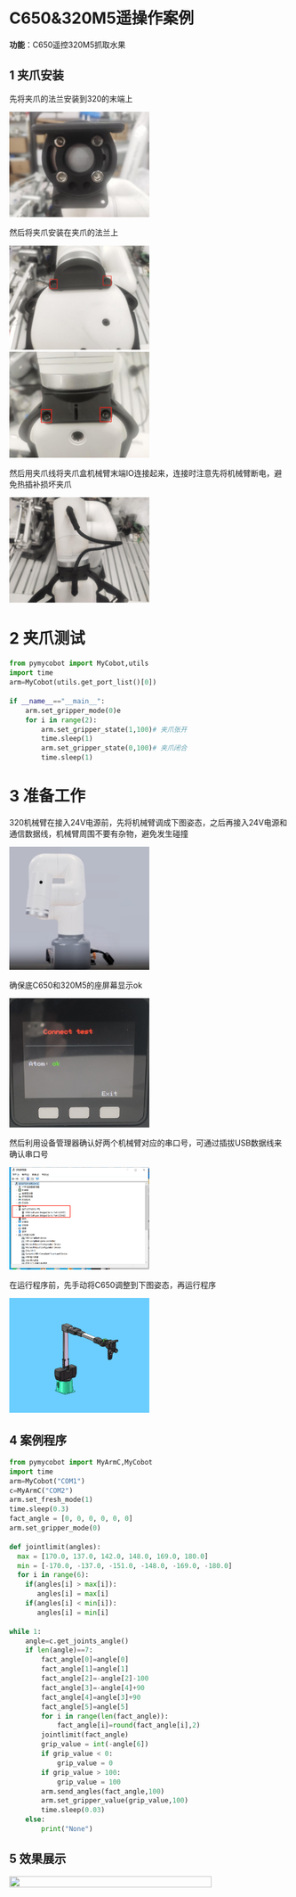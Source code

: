 # C650&320M5遥操作案例


**功能**：C650遥控320M5抓取水果

## 1 夹爪安装

先将夹爪的法兰安装到320的末端上

<img src="./img/gripper0.jpg" width="50%" height="50%" alt="">

然后将夹爪安装在夹爪的法兰上

<img src="./img/gripper1.jpg" width="50%" height="50%" alt="">

<img src="./img/gripper2.jpg" width="50%" height="50%" alt="">

然后用夹爪线将夹爪盒机械臂末端IO连接起来，连接时注意先将机械臂断电，避免热插补损坏夹爪

<img src="./img/gripper3.jpg" width="50%" height="50%" alt="">

# 2 夹爪测试
```python
from pymycobot import MyCobot,utils
import time
arm=MyCobot(utils.get_port_list()[0])

if __name__=="__main__":
    arm.set_gripper_mode(0)e
    for i in range(2):
        arm.set_gripper_state(1,100)# 夹爪张开
        time.sleep(1)
        arm.set_gripper_state(0,100)# 夹爪闭合
        time.sleep(1)
```

# 3 准备工作

320机械臂在接入24V电源前，先将机械臂调成下图姿态，之后再接入24V电源和通信数据线，机械臂周围不要有杂物，避免发生碰撞

<img src="./img/320.jpg" width="50%" height="50%" alt="">

确保底C650和320M5的座屏幕显示ok

<img src="./img/ok.png" width="50%" height="50%" alt="">

然后利用设备管理器确认好两个机械臂对应的串口号，可通过插拔USB数据线来确认串口号

<img src="./img/com.png" width="50%" height="50%" alt="">

在运行程序前，先手动将C650调整到下图姿态，再运行程序

<img src="./img/650.jpg" width="50%" height="50%" alt="">

## 4 案例程序
```python
from pymycobot import MyArmC,MyCobot
import time
arm=MyCobot("COM1")
c=MyArmC("COM2")
arm.set_fresh_mode(1)
time.sleep(0.3)
fact_angle = [0, 0, 0, 0, 0, 0]
arm.set_gripper_mode(0)

def jointlimit(angles):
  max = [170.0, 137.0, 142.0, 148.0, 169.0, 180.0]
  min = [-170.0, -137.0, -151.0, -148.0, -169.0, -180.0]
  for i in range(6):
    if(angles[i] > max[i]):
       angles[i] = max[i]
    if(angles[i] < min[i]):
       angles[i] = min[i]

while 1:
    angle=c.get_joints_angle()
    if len(angle)==7:
        fact_angle[0]=angle[0]
        fact_angle[1]=angle[1]
        fact_angle[2]=-angle[2]-100
        fact_angle[3]=-angle[4]+90
        fact_angle[4]=angle[3]+90
        fact_angle[5]=angle[5]
        for i in range(len(fact_angle)):
            fact_angle[i]=round(fact_angle[i],2)
        jointlimit(fact_angle)
        grip_value = int(-angle[6])
        if grip_value < 0:
            grip_value = 0
        if grip_value > 100:
            grip_value = 100
        arm.send_angles(fact_angle,100)
        arm.set_gripper_value(grip_value,100)
        time.sleep(0.03)
    else:
        print("None")
```

## 5 效果展示

<img src="./img/320&650.gif" width="85%" height="100%" alt="">
